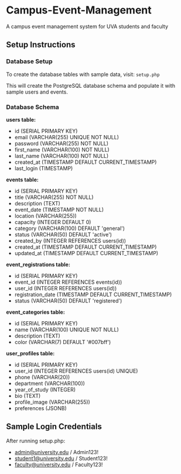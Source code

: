 # Campus-Event-Management
A campus event management system for UVA students and faculty

## Setup Instructions

### Database Setup
To create the database tables with sample data, visit: `setup.php`

This will create the PostgreSQL database schema and populate it with sample users and events.

### Database Schema

**users table:**
- id (SERIAL PRIMARY KEY)
- email (VARCHAR(255) UNIQUE NOT NULL)
- password (VARCHAR(255) NOT NULL)
- first_name (VARCHAR(100) NOT NULL)
- last_name (VARCHAR(100) NOT NULL)
- created_at (TIMESTAMP DEFAULT CURRENT_TIMESTAMP)
- last_login (TIMESTAMP)

**events table:**
- id (SERIAL PRIMARY KEY)
- title (VARCHAR(255) NOT NULL)
- description (TEXT)
- event_date (TIMESTAMP NOT NULL)
- location (VARCHAR(255))
- capacity (INTEGER DEFAULT 0)
- category (VARCHAR(100) DEFAULT 'general')
- status (VARCHAR(50) DEFAULT 'active')
- created_by (INTEGER REFERENCES users(id))
- created_at (TIMESTAMP DEFAULT CURRENT_TIMESTAMP)
- updated_at (TIMESTAMP DEFAULT CURRENT_TIMESTAMP)

**event_registrations table:**
- id (SERIAL PRIMARY KEY)
- event_id (INTEGER REFERENCES events(id))
- user_id (INTEGER REFERENCES users(id))
- registration_date (TIMESTAMP DEFAULT CURRENT_TIMESTAMP)
- status (VARCHAR(50) DEFAULT 'registered')

**event_categories table:**
- id (SERIAL PRIMARY KEY)
- name (VARCHAR(100) UNIQUE NOT NULL)
- description (TEXT)
- color (VARCHAR(7) DEFAULT '#007bff')

**user_profiles table:**
- id (SERIAL PRIMARY KEY)
- user_id (INTEGER REFERENCES users(id) UNIQUE)
- phone (VARCHAR(20))
- department (VARCHAR(100))
- year_of_study (INTEGER)
- bio (TEXT)
- profile_image (VARCHAR(255))
- preferences (JSONB)

## Sample Login Credentials
After running setup.php:
- admin@university.edu / Admin123!
- student1@university.edu / Student123!
- faculty@university.edu / Faculty123!
